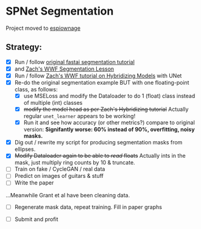 # SPNet Segmentation

Project moved to [espiownage](https://github.com/drscotthawley/espiownage)

## Strategy:

- [x] Run / follow [original fastai segmentation tutorial](https://docs.fast.ai/tutorial.vision.html) 
- [x] and [Zach's WWF Segmentation Lesson](https://walkwithfastai.com/Segmentation) 
- [x] Run / follow [Zach's WWF tutorial on Hybridizing Models](https://walkwithfastai.com/Hybridizing_Models) with UNet 
- [x] Re-do the original segmentation example BUT with one floating-point class, as follows:
  - [x] use MSELoss and modify the Dataloader to do 1 (float) class instead of multiple (int) classes
  - [x] ~~modify the model head as per Zach's Hybridizing tutorial~~ Actually regular `unet_learner` appears to be working!
  - [x] Run it and see how accuracy (or other metrics?) compare to original version: **Signifantly worse: 60% instead of 90%, overfitting, noisy masks.**
- [x] Dig out / rewrite my script for producing segmentation masks from ellipses.
- [x] ~~Modify Dataloader again to be able to *read* floats~~ Actually ints in the mask, just multiply ring counts by 10 & truncate. 
- [ ] Train on fake / CycleGAN / real data
- [ ] Predict on images of guitars & stuff 
- [ ] Write the paper 

...Meanwhile Grant et al have been cleaning data.  

- [ ] Regenerate mask data, repeat training.  Fill in paper graphs

- [ ] Submit and profit

  
